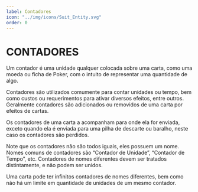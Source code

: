 ```yaml
---
label: Contadores
icon: "../img/icons/Suit_Entity.svg"
order: 0
---
```


# CONTADORES

Um contador é uma unidade qualquer colocada sobre uma carta, como uma moeda ou ficha de Poker, com o intuito de representar uma quantidade de algo.

Contadores são utilizados comumente para contar unidades ou tempo, bem como custos ou requerimentos para ativar diversos efeitos, entre outros. Geralmente contadores são adicionados ou removidos de uma carta por efeitos de cartas.

Os contadores de uma carta a acompanham para onde ela for enviada, exceto quando ela é enviada para uma pilha de descarte ou baralho, neste caso os contadores são perdidos.

Note que os contadores não são todos iguais, eles possuem um nome. Nomes comuns de contadores são “Contador de Unidade”, “Contador de Tempo”, etc. Contadores de nomes diferentes devem ser tratados distintamente, e não podem ser unidos.

Uma carta pode ter infinitos contadores de nomes diferentes, bem como não há um limite em quantidade de unidades de um mesmo contador.
